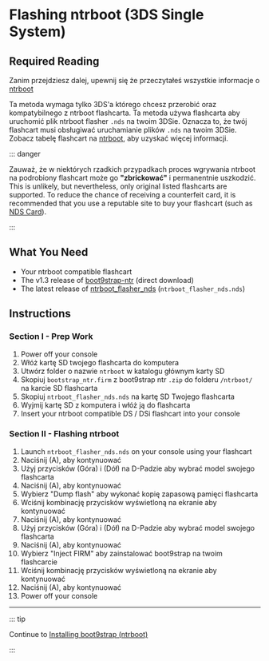 # Flashing ntrboot (3DS Single System)

## Required Reading

Zanim przejdziesz dalej, upewnij się że przeczytałeś wszystkie informacje o [ntrboot](ntrboot)

Ta metoda wymaga tylko 3DS'a którego chcesz przerobić oraz kompatybilnego z ntrboot flashcarta. Ta metoda używa flashcarta aby uruchomić plik ntrboot flasher `.nds` na twoim 3DSie. Oznacza to, że twój flashcart musi obsługiwać uruchamianie plików `.nds` na twoim 3DSie. Zobacz tabelę flashcart na [ntrboot](ntrboot), aby uzyskać więcej informacji.

::: danger

Zauważ, że w niektórych rzadkich przypadkach proces wgrywania ntrboot na podrobiony flashcart może go **"zbrickować"** i permanentnie uszkodzić. This is unlikely, but nevertheless, only original listed flashcarts are supported. To reduce the chance of receiving a counterfeit card, it is recommended that you use a reputable site to buy your flashcart (such as [NDS Card](https://www.nds-card.com/)).

:::

## What You Need

- Your ntrboot compatible flashcart
- The v1.3 release of [boot9strap-ntr](https://github.com/SciresM/boot9strap/releases/download/1.3/boot9strap-1.3-ntr.zip) (direct download)
- The latest release of [ntrboot_flasher_nds](https://github.com/jason0597/ntrboot_flasher_nds/releases/latest) (`ntrboot_flasher_nds.nds`)

## Instructions

### Section I - Prep Work

1. Power off your console
2. Włóż kartę SD twojego flashcarta do komputera
3. Utwórz folder o nazwie `ntrboot` w katalogu głównym karty SD
4. Skopiuj `bootstrap_ntr.firm` z boot9strap ntr `.zip` do folderu `/ntrboot/` na karcie SD flashcarta
5. Skopiuj `ntrboot_flasher_nds.nds` na kartę SD Twojego flashcarta
6. Wyjmij kartę SD z komputera i włóż ją do flashcarta
7. Insert your ntrboot compatible DS / DSi flashcart into your console

### Section II - Flashing ntrboot

1. Launch `ntrboot_flasher_nds.nds` on your console using your flashcart
2. Naciśnij (A), aby kontynuować
3. Użyj przycisków (Góra) i (Dół) na D-Padzie aby wybrać model swojego flashcarta
4. Naciśnij (A), aby kontynuować
5. Wybierz "Dump flash" aby wykonać kopię zapasową pamięci flashcarta
6. Wciśnij kombinację przycisków wyświetloną na ekranie aby kontynuować
7. Naciśnij (A), aby kontynuować
8. Użyj przycisków (Góra) i (Dół) na D-Padzie aby wybrać model swojego flashcarta
9. Naciśnij (A), aby kontynuować
10. Wybierz "Inject FIRM" aby zainstalować boot9strap na twoim flashcarcie
11. Wciśnij kombinację przycisków wyświetloną na ekranie aby kontynuować
12. Naciśnij (A), aby kontynuować
13. Power off your console

___

::: tip

Continue to [Installing boot9strap (ntrboot)](installing-boot9strap-\(ntrboot\))

:::
